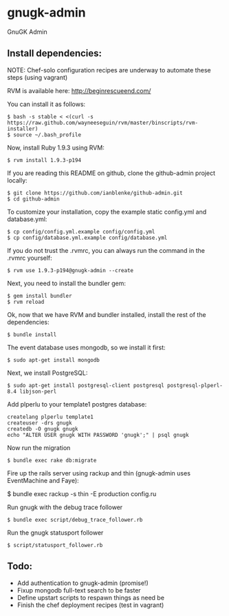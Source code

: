 gnugk-admin
===========

GnuGK Admin

## Install dependencies:

NOTE: Chef-solo configuration recipes are underway to automate these steps (using vagrant)

RVM is available here: http://beginrescueend.com/

You can install it as follows:

    $ bash -s stable < <(curl -s https://raw.github.com/wayneeseguin/rvm/master/binscripts/rvm-installer)
    $ source ~/.bash_profile

Now, install Ruby 1.9.3 using RVM:

    $ rvm install 1.9.3-p194

If you are reading this README on github, clone the github-admin project locally:

    $ git clone https://github.com/ianblenke/github-admin.git
    $ cd github-admin

To customize your installation, copy the example static config.yml and database.yml:

    $ cp config/config.yml.example config/config.yml
    $ cp config/database.yml.example config/database.yml

If you do not trust the .rvmrc, you can always run the command in the .rvmrc yourself:

    $ rvm use 1.9.3-p194@gnugk-admin --create

Next, you need to install the bundler gem:

    $ gem install bundler
    $ rvm reload

Ok, now that we have RVM and bundler installed, install the rest of the dependencies:

    $ bundle install

The event database uses mongodb, so we install it first:

    $ sudo apt-get install mongodb

Next, we install PostgreSQL:

    $ sudo apt-get install postgresql-client postgresql postgresql-plperl-8.4 libjson-perl

Add plperlu to your template1 postgres database:

    createlang plperlu template1
    createuser -drs gnugk
    createdb -O gnugk gnugk
    echo "ALTER USER gnugk WITH PASSWORD 'gnugk';" | psql gnugk

Now run the migration

    $ bundle exec rake db:migrate

Fire up the rails server using rackup and thin (gnugk-admin uses EventMachine and Faye):

   $ bundle exec rackup -s thin -E production config.ru 

Run gnugk with the debug trace follower

    $ bundle exec script/debug_trace_follower.rb

Run the gnugk statusport follower

    $ script/statusport_follower.rb

## Todo:

- Add authentication to gnugk-admin (promise!)
- Fixup mongodb full-text search to be faster
- Define upstart scripts to respawn things as need be
- Finish the chef deployment recipes (test in vagrant)

